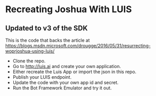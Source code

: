 # Recreating Joshua With LUIS

## Updated to v3 of the SDK

This is the code that backs the article at https://blogs.msdn.microsoft.com/drougge/2016/05/31/resurrecting-woprjoshua-using-luis/

- Clone the repo.
- Go to http://luis.ai and create your own application.
- Either recreate the Luis App or import the json in this repo.
- Publish your LUIS endpoint.
- Update the code with your own app id and secret.
- Run the Bot Framework Emulator and try it out.

